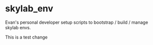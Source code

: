 # skylab_env
Evan's personal developer setup scripts to bootstrap / build / manage skylab envs.

This is a test change
